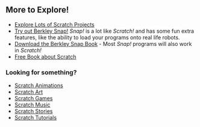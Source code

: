 ## More to Explore!

- [Explore Lots of Scratch Projects](https://scratch.mit.edu/explore/projects/all)
- [Try out Berkley Snap!](http://snap.berkeley.edu/) *Snap!* is a lot like *Scratch!* and has some fun extra features, like the ability to load your programs onto real life robots.
- [Download the Berkley Snap Book](https://snap.berkeley.edu/SnapManual.pdf) - Most *Snap!* programs will also work in *Scratch!*
- [Free Book about Scratch](https://stwww1.weizmann.ac.il/scratch/scratch_en/)

### Looking for something?

- [Scratch Animations](https://scratch.mit.edu/explore/projects/animations/)
- [Scratch Art](https://scratch.mit.edu/explore/projects/art/)
- [Scratch Games](https://scratch.mit.edu/explore/projects/games/)
- [Scratch Music](https://scratch.mit.edu/explore/projects/music/)
- [Scratch Stories](https://scratch.mit.edu/explore/projects/stories/)
- [Scratch Tutorials](https://scratch.mit.edu/explore/projects/tutorials/)
